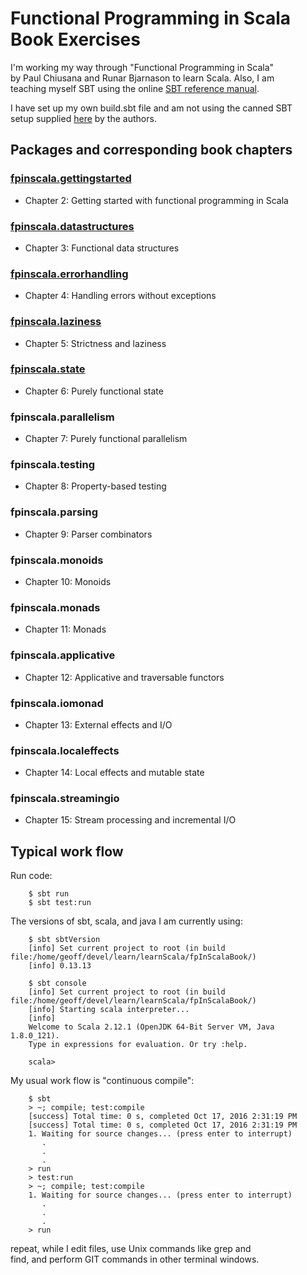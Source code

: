# Functional Programming in Scala Book Exercises

I'm working my way through "Functional Programming in Scala"<br>
by Paul Chiusana and Runar Bjarnason to learn Scala.  Also, I am<br>
teaching myself SBT using the online
[SBT reference manual](http://www.scala-sbt.org/).

I have set up my own build.sbt file and am not using the canned SBT<br>
setup supplied [here](https://github.com/fpinscala/fpinscala) by the
authors.

## Packages and corresponding book chapters

### [fpinscala.gettingstarted](src/main/scala/fpinscala/gettingstarted/)
* Chapter 2: Getting started with functional programming in Scala

### [fpinscala.datastructures](src/main/scala/fpinscala/datastructures/)
* Chapter 3: Functional data structures

### [fpinscala.errorhandling](src/main/scala/fpinscala/errorhandling/)
* Chapter 4: Handling errors without exceptions

### [fpinscala.laziness](src/main/scala/fpinscala/laziness/)
* Chapter 5: Strictness and laziness

### [fpinscala.state](src/main/scala/fpinscala/state/)
* Chapter 6: Purely functional state

### fpinscala.parallelism
* Chapter 7: Purely functional parallelism

### fpinscala.testing
* Chapter 8: Property-based testing

### fpinscala.parsing
* Chapter 9: Parser combinators

### fpinscala.monoids
* Chapter 10: Monoids

### fpinscala.monads
* Chapter 11: Monads

### fpinscala.applicative
* Chapter 12: Applicative and traversable functors

### fpinscala.iomonad
* Chapter 13: External effects and I/O

### fpinscala.localeffects
* Chapter 14: Local effects and mutable state

### fpinscala.streamingio
* Chapter 15: Stream processing and incremental I/O

## Typical work flow

Run code:
```
    $ sbt run
    $ sbt test:run
```
The versions of sbt, scala, and java I am currently using:
```
    $ sbt sbtVersion
    [info] Set current project to root (in build file:/home/geoff/devel/learn/learnScala/fpInScalaBook/)
    [info] 0.13.13

    $ sbt console
    [info] Set current project to root (in build file:/home/geoff/devel/learn/learnScala/fpInScalaBook/)
    [info] Starting scala interpreter...
    [info] 
    Welcome to Scala 2.12.1 (OpenJDK 64-Bit Server VM, Java 1.8.0_121).
    Type in expressions for evaluation. Or try :help.

    scala> 
```
My usual work flow is "continuous compile":
```
    $ sbt
    > ~; compile; test:compile
    [success] Total time: 0 s, completed Oct 17, 2016 2:31:19 PM
    [success] Total time: 0 s, completed Oct 17, 2016 2:31:19 PM
    1. Waiting for source changes... (press enter to interrupt)
       .
       .
       .
    > run
    > test:run
    > ~; compile; test:compile
    1. Waiting for source changes... (press enter to interrupt)
       .
       .
       .
    > run
```
repeat, while I edit files, use Unix commands like grep and<br>
find, and perform GIT commands in other terminal windows.

